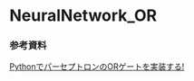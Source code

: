 # NeuralNetwork_OR

### 参考資料
[PythonでパーセプトロンのORゲートを実装する!](https://watlab-blog.com/2019/05/06/perceptron-or/)
